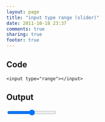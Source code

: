 ```yaml
---
layout: page
title: "input type range (slider)"
date: 2011-10-18 23:37
comments: true
sharing: true
footer: true
---
```


## Code
```<input type="range"></input>```


## Output
<input type="range"></input>